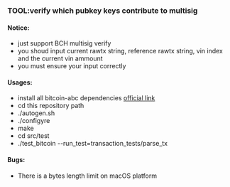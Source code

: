 ### TOOL:verify which pubkey keys contribute to multisig

#### Notice:

- just support BCH multisig verify
- you shoud input current rawtx string, reference rawtx string, vin index and the current vin ammount
- you must ensure your input correctly

#### Usages:

- install all bitcoin-abc dependencies [official link](https://github.com/Bitcoin-ABC/bitcoin-abc/blob/master/doc/) 
- cd this repository path
- ./autogen.sh
- ./configyre
- make
- cd src/test
- ./test_bitcoin --run_test=transaction_tests/parse_tx

#### Bugs:

- There is a bytes length limit on macOS platform
